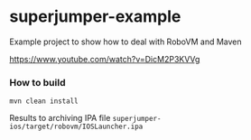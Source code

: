 # superjumper-example
Example project to show how to deal with RoboVM and Maven

https://www.youtube.com/watch?v=DicM2P3KVVg

### How to build

`mvn clean install`

Results to archiving IPA file `superjumper-ios/target/robovm/IOSLauncher.ipa`

